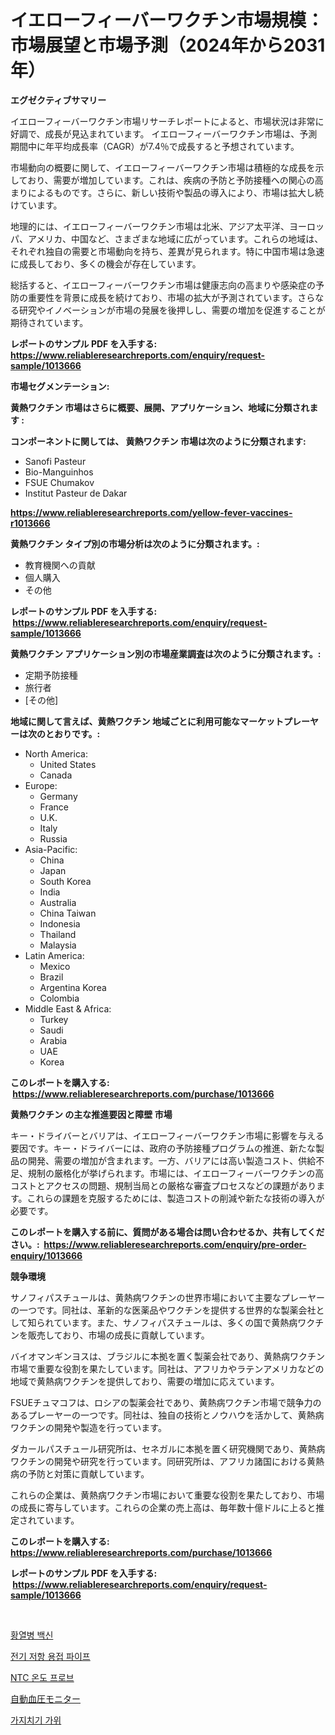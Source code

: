 <p><h1>イエローフィーバーワクチン市場規模：市場展望と市場予測（2024年から2031年）</h1></p><p><strong>エグゼクティブサマリー</strong></p>
<p><p>イエローフィーバーワクチン市場リサーチレポートによると、市場状況は非常に好調で、成長が見込まれています。 イエローフィーバーワクチン市場は、予測期間中に年平均成長率（CAGR）が7.4％で成長すると予想されています。</p><p>市場動向の概要に関して、イエローフィーバーワクチン市場は積極的な成長を示しており、需要が増加しています。これは、疾病の予防と予防接種への関心の高まりによるものです。さらに、新しい技術や製品の導入により、市場は拡大し続けています。</p><p>地理的には、イエローフィーバーワクチン市場は北米、アジア太平洋、ヨーロッパ、アメリカ、中国など、さまざまな地域に広がっています。これらの地域は、それぞれ独自の需要と市場動向を持ち、差異が見られます。特に中国市場は急速に成長しており、多くの機会が存在しています。</p><p>総括すると、イエローフィーバーワクチン市場は健康志向の高まりや感染症の予防の重要性を背景に成長を続けており、市場の拡大が予測されています。さらなる研究やイノベーションが市場の発展を後押しし、需要の増加を促進することが期待されています。</p></p>
<p><strong>レポートのサンプル PDF を入手する: <a href="https://www.reliableresearchreports.com/enquiry/request-sample/1013666">https://www.reliableresearchreports.com/enquiry/request-sample/1013666</a></strong></p>
<p><strong>市場セグメンテーション:</strong></p>
<p><strong> 黄熱ワクチン 市場はさらに概要、展開、アプリケーション、地域に分類されます :</strong></p>
<p><strong>コンポーネントに関しては、 黄熱ワクチン 市場は次のように分類されます: &nbsp;</strong></p>
<p><ul><li>Sanofi Pasteur</li><li>Bio-Manguinhos</li><li>FSUE Chumakov</li><li>Institut Pasteur de Dakar</li></ul></p>
<p><strong><a href="https://www.reliableresearchreports.com/yellow-fever-vaccines-r1013666">https://www.reliableresearchreports.com/yellow-fever-vaccines-r1013666</a></strong></p>
<p><strong> 黄熱ワクチン タイプ別の市場分析は次のように分類されます。:</strong></p>
<p><ul><li>教育機関への貢献</li><li>個人購入</li><li>その他</li></ul></p>
<p><strong>レポートのサンプル PDF を入手する: &nbsp;<a href="https://www.reliableresearchreports.com/enquiry/request-sample/1013666">https://www.reliableresearchreports.com/enquiry/request-sample/1013666</a></strong></p>
<p><strong> 黄熱ワクチン アプリケーション別の市場産業調査は次のように分類されます。:</strong></p>
<p><ul><li>定期予防接種</li><li>旅行者</li><li>[その他]</li></ul></p>
<p><strong>地域に関して言えば、黄熱ワクチン 地域ごとに利用可能なマーケットプレーヤーは次のとおりです。:</strong></p>
<p><ul>
    <li>
        North America:
        <ul>
            <li>United States</li>
            <li>Canada</li>
        </ul>
    </li>
    <li>
        Europe:
        <ul>
            <li>Germany</li>
            <li>France</li>
            <li>U.K.</li>
            <li>Italy</li>
            <li>Russia</li>
        </ul>
    </li>
    <li>
        Asia-Pacific:
        <ul>
            <li>China</li>
            <li>Japan</li>
            <li>South Korea</li>
            <li>India</li>
            <li>Australia</li>
            <li>China Taiwan</li>
            <li>Indonesia</li>
            <li>Thailand</li>
            <li>Malaysia</li>
        </ul>
    </li>
    <li>
        Latin America:
        <ul>
            <li>Mexico</li>
            <li>Brazil</li>
            <li>Argentina Korea</li>
            <li>Colombia</li>
        </ul>
    </li>
    <li>
        Middle East & Africa:
        <ul>
            <li>Turkey</li>
            <li>Saudi</li>
            <li>Arabia</li>
            <li>UAE</li>
            <li>Korea</li>
        </ul>
    </li>
    </ul></p>
<p><strong>このレポートを購入する: &nbsp;<a href="https://www.reliableresearchreports.com/purchase/1013666">https://www.reliableresearchreports.com/purchase/1013666</a></strong></p>
<p><strong>黄熱ワクチン の主な推進要因と障壁 市場</strong></p>
<p><p>キー・ドライバーとバリアは、イエローフィーバーワクチン市場に影響を与える要因です。キー・ドライバーには、政府の予防接種プログラムの推進、新たな製品の開発、需要の増加が含まれます。一方、バリアには高い製造コスト、供給不足、規制の厳格化が挙げられます。市場には、イエローフィーバーワクチンの高コストとアクセスの問題、規制当局との厳格な審査プロセスなどの課題があります。これらの課題を克服するためには、製造コストの削減や新たな技術の導入が必要です。</p></p>
<p><strong>このレポートを購入する前に、質問がある場合は問い合わせるか、共有してください。:&nbsp; <a href="https://www.reliableresearchreports.com/enquiry/pre-order-enquiry/1013666">https://www.reliableresearchreports.com/enquiry/pre-order-enquiry/1013666</a></strong></p>
<p><strong>競争環境</strong></p>
<p><p>サノフィパスチュールは、黄熱病ワクチンの世界市場において主要なプレーヤーの一つです。同社は、革新的な医薬品やワクチンを提供する世界的な製薬会社として知られています。また、サノフィパスチュールは、多くの国で黄熱病ワクチンを販売しており、市場の成長に貢献しています。</p><p>バイオマンギンヨスは、ブラジルに本拠を置く製薬会社であり、黄熱病ワクチン市場で重要な役割を果たしています。同社は、アフリカやラテンアメリカなどの地域で黄熱病ワクチンを提供しており、需要の増加に応えています。</p><p>FSUEチュマコフは、ロシアの製薬会社であり、黄熱病ワクチン市場で競争力のあるプレーヤーの一つです。同社は、独自の技術とノウハウを活かして、黄熱病ワクチンの開発や製造を行っています。</p><p>ダカールパスチュール研究所は、セネガルに本拠を置く研究機関であり、黄熱病ワクチンの開発や研究を行っています。同研究所は、アフリカ諸国における黄熱病の予防と対策に貢献しています。</p><p>これらの企業は、黄熱病ワクチン市場において重要な役割を果たしており、市場の成長に寄与しています。これらの企業の売上高は、毎年数十億ドルに上ると推定されています。</p></p>
<p><strong>このレポートを購入する: &nbsp; <a href="https://www.reliableresearchreports.com/purchase/1013666">https://www.reliableresearchreports.com/purchase/1013666</a></strong></p>
<p><strong>レポートのサンプル PDF を入手する: &nbsp;<a href="https://www.reliableresearchreports.com/enquiry/request-sample/1013666">https://www.reliableresearchreports.com/enquiry/request-sample/1013666</a></strong><strong></strong></p>
<p>&nbsp;</p>
<p><p><a href="https://github.com/wallacBahrtyinger567686/Market-Research-Report-List-1/blob/main/390811427317.md">황열병 백신</a></p><p><a href="https://medium.com/@bereniceroberts1978/%EC%A0%84%EA%B8%B0-%EC%A0%80%ED%95%AD-%EC%9A%A9%EC%A0%91-%ED%8C%8C%EC%9D%B4%ED%94%84-%EC%8B%9C%EC%9E%A5-%EA%B2%BD%EC%9F%81-%EB%B6%84%EC%84%9D-%EC%8B%9C%EC%9E%A5-%EB%8F%99%ED%96%A5-%EB%B0%8F-2031%EB%85%84%EA%B9%8C%EC%A7%80%EC%9D%98-%EC%98%88%EC%B8%A1-88452a1c384e">전기 저항 용접 파이프</a></p><p><a href="https://medium.com/@lizaheller2023/ntc-%EC%98%A8%EB%8F%84-%ED%94%84%EB%A1%9C%EB%B8%8C-%EC%8B%9C%EC%9E%A5-%EC%A7%80%ED%91%9C-%ED%95%B4%EC%84%9D-%EC%8B%9C%EC%9E%A5-%EC%A0%90%EC%9C%A0%EC%9C%A8-%ED%8A%B8%EB%A0%8C%EB%93%9C-%EB%B0%8F-%EC%84%B1%EC%9E%A5-%ED%8C%A8%ED%84%B4-3e15ec88d269">NTC 온도 프로브</a></p><p><a href="https://medium.com/@colbu56546/%E8%87%AA%E5%8B%95%E8%A1%80%E5%9C%A7%E3%83%A2%E3%83%8B%E3%82%BF%E3%83%BC%E5%B8%82%E5%A0%B4%E3%83%AC%E3%83%9D%E3%83%BC%E3%83%88%E3%81%AF-%E3%81%93%E3%81%AE%E5%B8%82%E5%A0%B4%E3%81%AE%E6%9C%80%E6%96%B0%E3%81%AE%E3%83%88%E3%83%AC%E3%83%B3%E3%83%89%E3%82%84%E6%88%90%E9%95%B7%E6%A9%9F%E4%BC%9A%E3%82%92%E6%98%8E%E3%82%89%E3%81%8B%E3%81%AB%E3%81%97%E3%81%A6%E3%81%84%E3%81%BE%E3%81%99-fcbb4d7fc003">自動血圧モニター</a></p><p><a href="https://github.com/WilburKihn5676/Market-Research-Report-List-1/blob/main/171646427315.md">가지치기 가위</a></p></p>